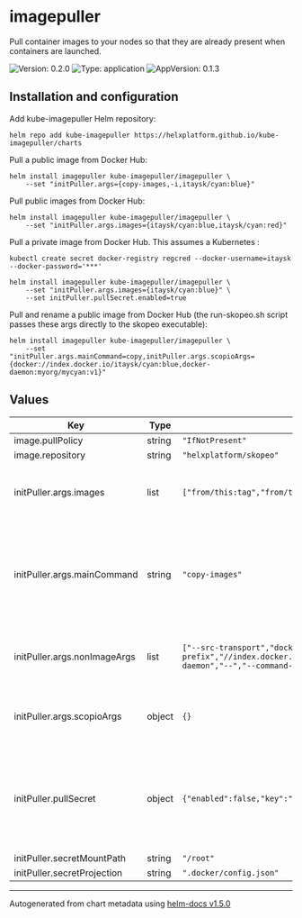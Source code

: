 # imagepuller

Pull container images to your nodes so that they are already present when containers are launched.

![Version: 0.2.0](https://img.shields.io/badge/Version-0.2.0-informational?style=flat-square) ![Type: application](https://img.shields.io/badge/Type-application-informational?style=flat-square) ![AppVersion: 0.1.3](https://img.shields.io/badge/AppVersion-0.1.3-informational?style=flat-square)

## Installation and configuration

Add kube-imagepuller Helm repository:
```
helm repo add kube-imagepuller https://helxplatform.github.io/kube-imagepuller/charts
```

Pull a public image from Docker Hub:
```
helm install imagepuller kube-imagepuller/imagepuller \
    --set "initPuller.args={copy-images,-i,itaysk/cyan:blue}"
```

Pull public images from Docker Hub:
```
helm install imagepuller kube-imagepuller/imagepuller \
    --set "initPuller.args.images={itaysk/cyan:blue,itaysk/cyan:red}"
```

Pull a private image from Docker Hub. This assumes a Kubernetes :

```
kubectl create secret docker-registry regcred --docker-username=itaysk --docker-password='***'

helm install imagepuller kube-imagepuller/imagepuller \
    --set "initPuller.args.images={itaysk/cyan:blue}" \
    --set initPuller.pullSecret.enabled=true
```

Pull and rename a public image from Docker Hub (the run-skopeo.sh script passes
these args directly to the skopeo executable):
```
helm install imagepuller kube-imagepuller/imagepuller \
    --set "initPuller.args.mainCommand=copy,initPuller.args.scopioArgs={docker://index.docker.io/itaysk/cyan:blue,docker-daemon:myorg/mycyan:v1}"
```

## Values

| Key | Type | Default | Description |
|-----|------|---------|-------------|
| image.pullPolicy | string | `"IfNotPresent"` |  |
| image.repository | string | `"helxplatform/skopeo"` |  |
| initPuller.args.images | list | `["from/this:tag","from/that:tag"]` | A list of images to be copied by multiple calls to scopio with the run-scopio.sh script. |
| initPuller.args.mainCommand | string | `"copy-images"` | Currently the only non-scopio command is 'copy-images', run-scopio.sh will forward any other command and remaining arguments directly to scopio. |
| initPuller.args.nonImageArgs | list | `["--src-transport","docker","--src-prefix","//index.docker.io/","--dst-transport","docker-daemon","--","--command-timeout","0"]` | Arguments for run-scopio.sh script not sent directly to scopio. Default values are below. |
| initPuller.args.scopioArgs | object | `{}` | Arguments for scopio if you are using one of the regular scopio commands. |
| initPuller.pullSecret | object | `{"enabled":false,"key":".dockerconfigjson","name":"regcred"}` | You can specify a secret to use for pulling images.  The default service account's registry credentials are not used since the copy is done through /var/run/docker.sock. |
| initPuller.secretMountPath | string | `"/root"` |  |
| initPuller.secretProjection | string | `".docker/config.json"` |  |

----------------------------------------------
Autogenerated from chart metadata using [helm-docs v1.5.0](https://github.com/norwoodj/helm-docs/releases/v1.5.0)
